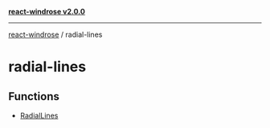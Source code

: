 [**react-windrose v2.0.0**](../README.md)

***

[react-windrose](../README.md) / radial-lines

# radial-lines

## Functions

- [RadialLines](functions/RadialLines.md)
